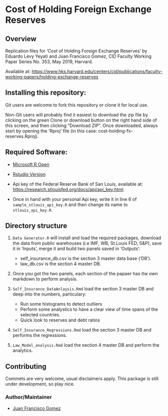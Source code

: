 
<!-- README.md is generated from README.Rmd. Please edit that file -->

# Cost of Holding Foreign Exchange Reserves

## Overview

Replication files for ‘Cost of Holding Foreign Exchange Reserves’ by
Eduardo Levy Yeyati and Juan Francisco Gomez, CID Faculty Working Paper
Series No. 353, May 2019, Harvard.

Available at:
<https://www.hks.harvard.edu/centers/cid/publications/faculty-working-papers/holding-exchange-reserves>

## Installing this repository:

Git users are welcome to fork this repository or clone it for local use.

Non-Git users will probably find it easiest to download the zip file by
clicking on the green Clone or download button on the right hand side of
this screen, and then clicking “Download ZIP”. Once downloaded, always
start by opening the ‘Rproj’ file (in this case:
cost-holding-fx-reserves.Rproj).

## Required Software:

  - [Microsoft R Open](https://mran.microsoft.com/open)

  - [Rstudio
    Version](https://www.rstudio.com/products/rstudio/download/)

  - Api key of the Federal Reserve Bank of San Louis, available at:
    <https://research.stlouisfed.org/docs/api/api_key.html>.

  - Once in hand with your personal Api key, write it in line 6 of
    `sample_stlouis_api_key.R` and then change its name to
    `stlouis_api_key.R`.

## Directory structure

1.  `Data Generator.R` will install and load the required packages,
    download the data from public warehouses (i.e IMF, WB, St.Louis FED,
    S\&P), save it in ‘Inputs’, merge it and build two panels saved in
    ‘Outputs’:
    
      - self\_insurance\_db.csv is the section 3 master data base
        (‘DB’).
      - law\_db.csv is the section 4 master DB.

2.  Once you got the two panels, each section of the papaer has itw own
    markdown to perform analysis.

3.  `Self_Insurance_DataAnlaysis.Rmd` load the section 3 master DB and
    deep into the numbers, particulary:
    
      - Run some histograms to detect outliers
      - Perform some analystics to have a clear view of time spans of
        the selected countries.
      - Quick look to reserves and debt ratios

4.  `Self_Insurance_Regressions.Rmd` load the section 3 master DB and
    performs the regressions.

5.  `Law_Model_analysis.Rmd` load the section 4 master DB and perform
    the analytics.

## Contributing

Commets are very welcome, usual disclaimers apply. This package is still
under development, so play nice.

### Author/Maintainer

  - [Juan Francisco Gomez](https://github.com/jfgomezok)
